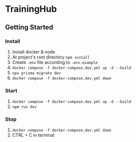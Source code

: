 # TrainingHub
 
## Getting Started

### Install

1. Install docker & node
2. At project's root directory `npm install`
3. Create `.env` file according to `.env.example`
4. `docker compose -f docker-compose.dev.yml up -d --build`
5. `npx prisma migrate dev`
6. `docker compose -f docker-compose.dev.yml down`

### Start

1. `docker compose -f docker-compose.dev.yml up -d --build`
2. `npm run dev`

### Stop

1. `docker compose -f docker-compose.dev.yml down`
2. CTRL + C in terminal
